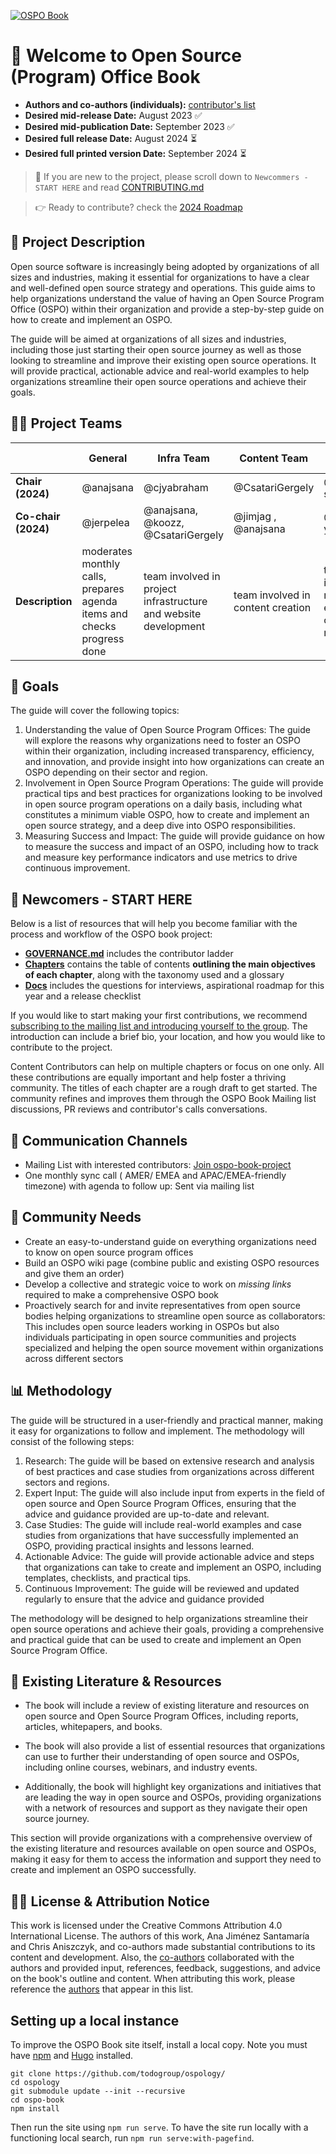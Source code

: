 
<a href="https://ospobook.todogroup.org/"><img src="https://img.shields.io/badge/OSPO%20Book-Website-dark green?labelColor=3E9492&style=flat" alt="OSPO Book"/></a>

# 👋 Welcome to Open Source (Program) Office Book

* **Authors and co-authors (individuals):** [contributor's list](AUTHORS.md)
* **Desired mid-release Date:** August 2023 ✅
* **Desired mid-publication Date:** September 2023 ✅
* **Desired full release Date:** August 2024 ⏳
* **Desired full printed version Date:** September 2024 ⏳


> 🐣 If you are new to the project, please scroll down to `Newcommers - START HERE` and read [CONTRIBUTING.md](CONTRIBUTING.md)


> 👉 Ready to contribute? check the [2024 Roadmap](https://todogroup.org/blog/ospo-book-2024-roadmap/)

## 🧩 Project Description

Open source software is increasingly being adopted by organizations of all sizes and industries, making it essential for organizations to have a clear and well-defined open source strategy and operations. This guide aims to help organizations understand the value of having an Open Source Program Office (OSPO) within their organization and provide a step-by-step guide on how to create and implement an OSPO.

The guide will be aimed at organizations of all sizes and industries, including those just starting their open source journey as well as those looking to streamline and improve their existing open source operations. It will provide practical, actionable advice and real-world examples to help organizations streamline their open source operations and achieve their goals.
## 🙋‍♀️ Project Teams

|      | General   | Infra Team       | Content Team         | Review Team                 |
|-----------|-----------|------------------|------------------|-----------------------------|
| **Chair (2024)** | @anajsana    | @cjyabraham  |    @CsatariGergely                   | @alice-sowerby
| **Co-chair (2024)** | @jerpelea           | @anajsana, @koozz, @CsatariGergely            | @jimjag , @anajsana                        | @zhiqiang-yu 
| **Description** | moderates monthly calls, prepares agenda items and checks progress done | team involved in project infrastructure and website development | team involved in content creation | team involved in reviewing existing content and references |


## 🎯 Goals

The guide will cover the following topics:

1. Understanding the value of Open Source Program Offices: The guide will explore the reasons why organizations need to foster an OSPO within their organization, including increased transparency, efficiency, and innovation, and provide insight into how organizations can create an OSPO depending on their sector and region.
2. Involvement in Open Source Program Operations: The guide will provide practical tips and best practices for organizations looking to be involved in open source program operations on a daily basis, including what constitutes a minimum viable OSPO, how to create and implement an open source strategy, and a deep dive into OSPO responsibilities.
3. Measuring Success and Impact: The guide will provide guidance on how to measure the success and impact of an OSPO, including how to track and measure key performance indicators and use metrics to drive continuous improvement.


## 🐣 Newcomers - START HERE

Below is a list of resources that will help you become familiar with the process and workflow of the OSPO book project:

- **[GOVERNANCE.md](GOVERNANCE.md)** includes the contributor ladder
- **[Chapters](chapters)** contains the table of contents **outlining the main objectives of each chapter**, along with the taxonomy used and a glossary
- **[Docs](docs)** includes the questions for interviews, aspirational roadmap for this year and a release checklist

If you would like to start making your first contributions, we recommend [subscribing to the mailing list and introducing yourself to the group](https://lists.todogroup.org/g/WG-ospo-book-project). The introduction can include a brief bio, your location, and how you would like to contribute to the project.

Content Contributors can help on multiple chapters or focus on one only. All these contributions are equally important and help foster a thriving community. The titles of each chapter are a rough draft to get started. The community refines and improves them through the OSPO Book Mailing list discussions, PR reviews and contributor's calls conversations.

## 💬 Communication Channels

* Mailing List with interested contributors: [Join ospo-book-project](https://lists.todogroup.org/g/WG-ospo-book-project)
* One monthly sync call ( AMER/ EMEA and APAC/EMEA-friendly timezone) with agenda to follow up: Sent via mailing list

## 💚 Community Needs

- Create an easy-to-understand guide on everything organizations need to know on open source program offices
- Build an OSPO wiki page (combine public and existing OSPO resources and give them an order)
- Develop a collective and strategic voice to work on *missing links* required to make a comprehensive OSPO book
- Proactively search for and invite representatives from open source bodies helping organizations to streamline open source as collaborators: This includes open source leaders working in OSPOs but also individuals participating in open source communities and projects specialized and helping the open source movement within organizations across different sectors

## 📊 Methodology

The guide will be structured in a user-friendly and practical manner, making it easy for organizations to follow and implement. The methodology will consist of the following steps:

1. Research: The guide will be based on extensive research and analysis of best practices and case studies from organizations across different sectors and regions.
2. Expert Input: The guide will also include input from experts in the field of open source and Open Source Program Offices, ensuring that the advice and guidance provided are up-to-date and relevant.
3. Case Studies: The guide will include real-world examples and case studies from organizations that have successfully implemented an OSPO, providing practical insights and lessons learned.
4. Actionable Advice: The guide will provide actionable advice and steps that organizations can take to create and implement an OSPO, including templates, checklists, and practical tips.
5. Continuous Improvement: The guide will be reviewed and updated regularly to ensure that the advice and guidance provided

The methodology will be designed to help organizations streamline their open source operations and achieve their goals, providing a comprehensive and practical guide that can be used to create and implement an Open Source Program Office.

## 📖 Existing Literature & Resources


* The book will include a review of existing literature and resources on open source and Open Source Program Offices, including reports, articles, whitepapers, and books.

* The book will also provide a list of essential resources that organizations can use to further their understanding of open source and OSPOs, including online courses, webinars, and industry events.

* Additionally, the book will highlight key organizations and initiatives that are leading the way in open source and OSPOs, providing organizations with a network of resources and support as they navigate their open source journey.

This section will provide organizations with a comprehensive overview of the existing literature and resources available on open source and OSPOs, making it easy for them to access the information and support they need to create and implement an OSPO successfully.

## 👩‍⚖️ License & Attribution Notice

This work is licensed under the Creative Commons Attribution 4.0 International License. The authors of this work, Ana Jiménez Santamaría and Chris Aniszczyk, and co-authors made substantial contributions to its content and development. Also, the [co-authors](AUTHORS.md) collaborated with the authors and provided input, references, feedback, suggestions, and advice on the book's outline and content. When attributing this work, please reference the [authors](AUTHORS.md) that appear in this list.

## Setting up a local instance

To improve the OSPO Book site itself, install a local copy. Note you must have [npm](https://www.npmjs.com/) and [Hugo](https://gohugo.io/) installed.

```
git clone https://github.com/todogroup/ospology/
cd ospology
git submodule update --init --recursive
cd ospo-book
npm install
```

Then run the site using `npm run serve`. To have the site run locally with a functioning local search, run `npm run serve:with-pagefind`.
